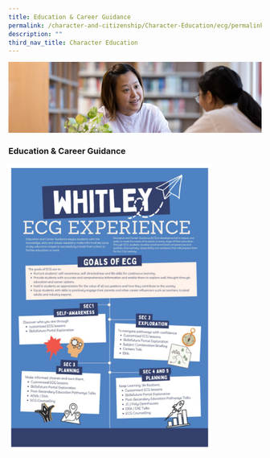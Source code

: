 ```yaml
---
title: Education & Career Guidance
permalink: /character-and-citizenship/Character-Education/ecg/permalink/
description: ""
third_nav_title: Character Education
---
```

![](/images/CCE.jpg)

### Education & Career Guidance

<img src="/images/ECG.png" style="width:80%">
